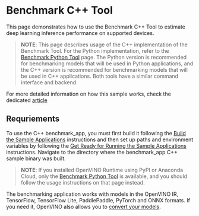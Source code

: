 # Benchmark C++ Tool

This page demonstrates how to use the Benchmark C++ Tool to estimate deep learning inference performance on supported devices.

> **NOTE**: This page describes usage of the C++ implementation of the Benchmark Tool. For the Python implementation, refer to the [Benchmark Python Tool](https://docs.openvino.ai/2023.2/openvino_inference_engine_tools_benchmark_tool_README.html) page. The Python version is recommended for benchmarking models that will be used in Python applications, and the C++ version is recommended for benchmarking models that will be used in C++ applications. Both tools have a similar command interface and backend.

For more detailed information on how this sample works, check the dedicated [article](https://docs.openvino.ai/2023.2/openvino_inference_engine_samples_benchmark_app_README.html)

## Requriements

To use the C++ benchmark_app, you must first build it following the [Build the Sample Applications](https://docs.openvino.ai/2023.2/openvino_docs_OV_UG_Samples_Overview.html) instructions and then set up paths and environment variables by following the [Get Ready for Running the Sample Applications](https://docs.openvino.ai/2023.2/openvino_docs_get_started_get_started_demos.html) instructions. Navigate to the directory where the benchmark_app C++ sample binary was built.

> **NOTE**: If you installed OpenVINO Runtime using PyPI or Anaconda Cloud, only the [Benchmark Python Tool](https://docs.openvino.ai/2023.2/openvino_inference_engine_tools_benchmark_tool_README.html) is available, and you should follow the usage instructions on that page instead.

The benchmarking application works with models in the OpenVINO IR, TensorFlow, TensorFlow Lite, PaddlePaddle, PyTorch and ONNX formats. If you need it, OpenVINO also allows you to [convert your models](https://docs.openvino.ai/2023.2/openvino_docs_MO_DG_Deep_Learning_Model_Optimizer_DevGuide.html).
